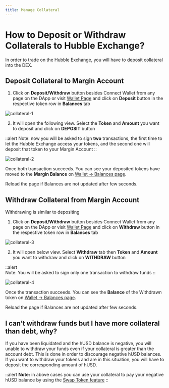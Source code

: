 ```yaml
---
title: Manage Collateral
---
```


# How to Deposit or Withdraw Collaterals to Hubble Exchange?

In order to trade on the  Hubble Exchange, you will have to deposit collateral into the DEX.

## Deposit Collateral to Margin Account

1. Click on **Deposit/Withdraw** button besides Connect Wallet from any page on the DApp or visit [Wallet Page](https://app.hubble.exchange/wallet?ref=docs.hubble.exchange) and click on **Deposit** button in the respective token row in **Balances** tab
    
![collateral-1](/content/faq/collateral-1.png)

2. It will open the following view. Select the **Token** and **Amount** you want to deposit and click on **DEPOSIT** button

::alert
Note: now you will be asked to sign **two** transactions, the first time to let the Hubble Exchange access your tokens, and the second one will deposit that token to your Margin Account
::

![collateral-2](/content/faq/collateral-2.png)
    
Once both transaction succeeds. You can see your deposited tokens have moved to the **Margin Balance** on  [Wallet → Balances page](https://app.hubble.exchange/wallet/balances?ref=docs.hubble.exchange). 
    
Reload the page if Balances are not updated after few seconds.
    
## Withdraw Collateral from Margin Account
    
Withdrawing is similar to depositing
  
1. Click on **Deposit/Withdraw** button besides Connect Wallet from any page on the DApp or visit [Wallet Page](https://app.hubble.exchange/wallet?ref=docs.hubble.exchange) and click on **Withdraw** button in the respective token row in **Balances** tab
      
![collateral-3](/content/faq/collateral-3.png)
      
2. It will open below view. Select **Withdraw** tab then **Token** and **Amount** you want to withdraw and click on **WITHDRAW** button

::alert      
Note: You will be asked to sign only one transaction to withdraw funds
::

![collateral-4](/content/faq/collateral-4.png)
      
Once the transaction succeeds. You can see the **Balance** of the Withdrawn token on  [Wallet → Balances page](https://app.hubble.exchange/wallet/balances?ref=docs.hubble.exchange). 
      
Reload the page if Balances are not updated after few seconds.
      
## I can’t withdraw funds but I have more collateral than debt, why?
      
If you have been liquidated and the hUSD balance is negative, you will unable to withdraw your funds even if your collateral is greater than the account debt. This is done in order to discourage negative hUSD balances. If you want to withdraw your tokens and are in this situation, you will have to deposit the corresponding amount of hUSD.

::alert
**Note:** in above cases you can use your collateral to pay your negative hUSD balance by using the [Swap Token feature](/faq-dapp/how-to-settle-negative-husd-or-swap-collaterals-on-hubble-exchange)
::
